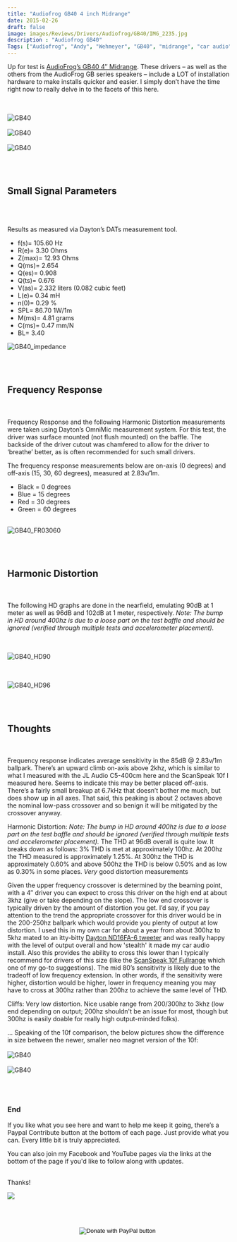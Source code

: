 ```yaml
---
title: "Audiofrog GB40 4 inch Midrange"
date: 2015-02-26
draft: false
image: images/Reviews/Drivers/Audiofrog/GB40/IMG_2235.jpg
description : "Audiofrog GB40"
Tags: ["Audiofrog", "Andy", "Wehmeyer", "GB40", "midrange", "car audio"]
---
```


Up for test is [AudioFrog’s GB40 4″ Midrange](https://www.audiofrog.com/gb40-4-100-mm-audiophile-grade-automotive-loudspeaker/).
These drivers – as well as the others from the AudioFrog GB series speakers – include a LOT of installation hardware to make installs quicker and easier.  I simply don’t have the time right now to really delve in to the facets of this here.

<br></br>
![GB40](/images/Reviews/Drivers/Audiofrog/GB40/IMG_2217.jpg)
<br></br>
![GB40](/images/Reviews/Drivers/Audiofrog/GB40/IMG_2230.jpg)
<br></br>
![GB40](/images/Reviews/Drivers/Audiofrog/GB40/IMG_2226.jpg)


<br></br>

## Small Signal Parameters

<br></br>

Results as measured via Dayton’s DATs measurement tool.

* f(s)= 105.60 Hz
* R(e)= 3.30 Ohms
* Z(max)= 12.93 Ohms
* Q(ms)= 2.654
* Q(es)= 0.908
* Q(ts)= 0.676
* V(as)= 2.332 liters (0.082 cubic feet)
* L(e)= 0.34 mH
* n(0)= 0.29 %
* SPL= 86.70 1W/1m
* M(ms)= 4.81 grams
* C(ms)= 0.47 mm/N
* BL= 3.40


![GB40_impedance](/images/Reviews/Drivers/Audiofrog/GB40/gb40-impedance.png)

 <br></br>


## Frequency Response
<br></br>
Frequency Response and the following Harmonic Distortion measurements were taken using Dayton’s OmniMic measurement system.  For this test, the driver was surface mounted (not flush mounted) on the baffle.  The backside of the driver cutout was chamfered to allow for the driver to ‘breathe’ better, as is often recommended for such small drivers.

The frequency response measurements below are on-axis (0 degrees) and off-axis (15, 30, 60 degrees), measured at 2.83v/1m.

* Black = 0 degrees
* Blue = 15 degrees
* Red = 30 degrees
* Green = 60 degrees
 <br></br>

![GB40_FR03060](/images/Reviews/Drivers/Audiofrog/GB40/gb40-fr-0-15-30-60.png)

<br></br>









## Harmonic Distortion
<br></br>
The following HD graphs are done in the nearfield, emulating 90dB at 1 meter as well as 96dB and 102dB at 1 meter, respectively.
*Note: The bump in HD around 400hz is due to a loose part on the test baffle and should be ignored (verified through multiple tests and accelerometer placement).*

<br></br>
![GB40_HD90](/images/Reviews/Drivers/Audiofrog/GB40/gb40-HD-90.png)

<br></br>
![GB40_HD96](/images/Reviews/Drivers/Audiofrog/GB40/gb40-HD-96.png)

<br></br>

## Thoughts
<br></br>
Frequency response indicates average sensitivity in the 85dB @ 2.83v/1m ballpark.  There’s an upward climb on-axis above 2khz, which is similar to what I measured with the JL Audio C5-400cm here and the ScanSpeak 10f I measured here.  Seems to indicate this may be better placed off-axis.  There’s a fairly small breakup at 6.7kHz that doesn’t bother me much, but does show up in all axes.  That said, this peaking is about 2 octaves above the nominal low-pass crossover and so benign it will be mitigated by the crossover anyway.

Harmonic Distortion:
*Note: The bump in HD around 400hz is due to a loose part on the test baffle and should be ignored (verified through multiple tests and accelerometer placement).*
The THD at 96dB overall is quite low.  It breaks down as follows: 3% THD is met at approximately 100hz.  At 200hz the THD measured is approximately 1.25%.  At 300hz the THD is approximately 0.60% and above 500hz the THD is below 0.50% and as low as 0.30% in some places.  *Very* good distortion measurements

Given the upper frequency crossover is determined by the beaming point, with a 4″ driver you can expect to cross this driver on the high end at about 3khz (give or take depending on the slope).  The low end crossover is typically driven by the amount of distortion you get.  I’d say, if you pay attention to the trend the appropriate crossover for this driver would be in the 200-250hz ballpark which would provide you plenty of output at low distortion.  I used this in my own car for about a year from about 300hz to 5khz mated to an itty-bitty [Dayton ND16FA-6 tweeter](https://www.parts-express.com/dayton-audio-nd16fa-6-5-8-soft-dome-neodymium-tweeter--275-025) and was really happy with the level of output overall and how 'stealth' it made my car audio install.
Also this provides the ability to cross this lower than I typically recommend for drivers of this size (like the [ScanSpeak 10f Fullrange](https://www.erinsaudiocorner.com/driveunits/scanspeak_discovery_10f8414g10_fullrange/) which one of my go-to suggestions). The mid 80’s sensitivity is likely due to the tradeoff of low frequency extension.  In other words, if the sensitivity were higher, distortion would be higher, lower in frequency meaning you may have to cross at 300hz rather than 200hz to achieve the same level of THD.

Cliffs: Very low distortion. Nice usable range from 200/300hz to 3khz (low end depending on output; 200hz shouldn't be an issue for most, though but 300hz is easily doable for really high output-minded folks).  

... Speaking of the 10f comparison, the below pictures show the difference in size between the newer, smaller neo magnet version of the 10f:
<br></br>
![GB40](/images/Reviews/Drivers/Audiofrog/GB40/IMG_2218.jpg)
<br></br>
![GB40](/images/Reviews/Drivers/Audiofrog/GB40/IMG_2219.jpg)

<br></br>


### End

If you like what you see here and want to help me keep it going, there’s a Paypal Contribute button at the bottom of each page.  Just provide what you can.  Every little bit is truly appreciated.

You can also join my Facebook and YouTube pages via the links at the bottom of the page if you'd like to follow along with updates.


<br>Thanks!</b>

![](https://media.giphy.com/media/3otPomFXNTRLvrhedq/giphy.gif)



<br></br>
<center>
  <form action="https://www.paypal.com/cgi-bin/webscr" method="post" target="_top">
  <input type="hidden" name="cmd" value="_s-xclick" />
  <input type="hidden" name="hosted_button_id" value="52ANEATKE6JHQ" />
  <input type="image" src="https://www.dcrc.co/wp-content/uploads/2016/06/PayPal-Donate-Button-PNG-HD-300x103.png" border="0" name="submit" title="PayPal - The safer, easier way to pay online!" alt="Donate with PayPal button" />
  <img alt="" border="0" src="https://www.paypal.com/en_US/i/scr/pixel.gif" width="1" height="1" />
  </form>
<br></br>
</center>
